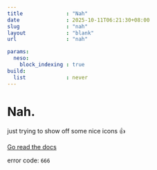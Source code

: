 ```yaml
---
title              : "Nah"
date               : 2025-10-11T06:21:30+08:00
slug               : "nah"
layout             : "blank"
url                : "nah"

params:
  neso:
    block_indexing : true
build:
  list             : never
---
```


<div class="text-center mb-r-xl">
    <h1 class="mb-r-xl text-2xl md:text-3xl text-neso-fg1">
        Nah.
    </h1>
    <p class="mb-r-sm text-lg">
        just trying to show off some nice icons 👍
    </p>
    <p class="mb-r-xl text-base">
        <a href="{{% ref "/docs" %}}">Go read the docs</a>
    </p>
    <p class="text-sm text-neso-fg3">error code: <code>666</code></p>
</div>
